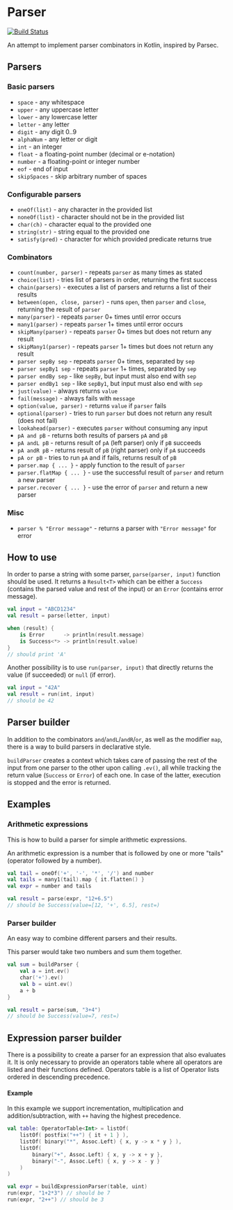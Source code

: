 Parser
======

[![Build Status](https://travis-ci.org/fintara/parser.svg?branch=master)](https://travis-ci.org/fintara/parser)

An attempt to implement parser combinators in Kotlin, inspired by Parsec.

## Parsers

### Basic parsers
* `space` - any whitespace
* `upper` - any uppercase letter
* `lower` - any lowercase letter
* `letter` - any letter
* `digit` - any digit 0..9
* `alphaNum` - any letter or digit
* `int` - an integer
* `float` - a floating-point number (decimal or e-notation)
* `number` - a floating-point or integer number
* `eof` - end of input
* `skipSpaces` - skip arbitrary number of spaces

### Configurable parsers
* `oneOf(list)` - any character in the provided list
* `noneOf(list)` - character should not be in the provided list
* `char(ch)` - character equal to the provided one
* `string(str)` - string equal to the provided one
* `satisfy(pred)` - character for which provided predicate returns true

### Combinators
* `count(number, parser)` - repeats `parser` as many times as stated
* `choice(list)` - tries list of parsers in order, returning the first success
* `chain(parsers)` - executes a list of parsers and returns a list of their results
* `between(open, close, parser)` - runs `open`, then `parser` and `close`, returning the result of `parser`
* `many(parser)` - repeats `parser` 0+ times until error occurs
* `many1(parser)` - repeats `parser` 1+ times until error occurs
* `skipMany(parser)` - repeats `parser` 0+ times but does not return any result
* `skipMany1(parser)` - repeats `parser` 1+ times but does not return any result
* `parser sepBy sep` - repeats `parser` 0+ times, separated by `sep`
* `parser sepBy1 sep` - repeats `parser` 1+ times, separated by `sep`
* `parser endBy sep` - like `sepBy`, but input must also end with `sep`
* `parser endBy1 sep` - like `sepBy1`, but input must also end with `sep`
* `just(value)` - always returns `value`
* `fail(message)` - always fails with `message`
* `option(value, parser)` - returns `value` if `parser` fails
* `optional(parser)` - tries to run `parser` but does not return any result (does not fail)
* `lookahead(parser)` - executes `parser` without consuming any input
* `pA and pB` - returns both results of parsers `pA` and `pB`
* `pA andL pB` - returns result of `pA` (left parser) only if `pB` succeeds
* `pA andR pB` - returns result of `pB` (right parser) only if `pA` succeeds
* `pA or pB` - tries to run `pA` and if fails, returns result of `pB`
* `parser.map { ... }` - apply function to the result of `parser`
* `parser.flatMap { ... }` - use the successful result of `parser` and return a new parser
* `parser.recover { ... }` - use the error of `parser` and return a new parser

### Misc
* `parser % "Error message"` - returns a parser with `"Error message"` for error

## How to use
In order to parse a string with some parser, `parse(parser, input)` function should be used.
It returns a `Result<T>` which can be either a `Success` (contains the parsed value and rest of the input) 
or an `Error` (contains error message).

```kotlin
val input = "ABCD1234"
val result = parse(letter, input)

when (result) {
    is Error      -> println(result.message)
    is Success<*> -> println(result.value)
}
// should print 'A'
```

Another possibility is to use `run(parser, input)` that directly returns the value (if succeeded) or `null` (if error).

```kotlin
val input = "42A"
val result = run(int, input)
// should be 42
```

## Parser builder
In addition to the combinators `and`/`andL`/`andR`/`or`, as well as the modifier `map`, 
there is a way to build parsers in declarative style.

`buildParser` creates a context which takes care of passing the rest of the input 
from one parser to the other upon calling `.ev()`, all while tracking the return value (`Success` or `Error`) of each one.
In case of the latter, execution is stopped and the error is returned.

## Examples
### Arithmetic expressions
This is how to build a parser for simple arithmetic expressions.

An arithmetic expression is a number that is followed by one or more "tails" (operator followed by a number).
```kotlin
val tail = oneOf('+', '-', '*', '/') and number
val tails = many1(tail).map { it.flatten() }
val expr = number and tails

val result = parse(expr, "12+6.5")
// should be Success(value=[12, '+', 6.5], rest=)
```

### Parser builder
An easy way to combine different parsers and their results.

This parser would take two numbers and sum them together.
```kotlin
val sum = buildParser {
    val a = int.ev()
    char('+').ev()
    val b = uint.ev()
    a + b
}

val result = parse(sum, "3+4")
// should be Success(value=7, rest=)
```

## Expression parser builder
There is a possibility to create a parser for an expression that also evaluates it.
It is only necessary to provide an operators table where all operators are listed and their functions defined.
Operators table is a list of Operator lists ordered in descending precedence.

#### Example
In this example we support incrementation, multiplication and addition/subtraction,
with `++` having the highest precedence.
```kotlin
val table: OperatorTable<Int> = listOf(
    listOf( postfix("++") { it + 1 } ),
    listOf( binary("*", Assoc.Left) { x, y -> x * y } ),
    listOf(
        binary("+", Assoc.Left) { x, y -> x + y },
        binary("-", Assoc.Left) { x, y -> x - y }
    )
)

val expr = buildExpressionParser(table, uint)
run(expr, "1+2*3") // should be 7
run(expr, "2++") // should be 3
```
